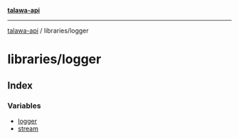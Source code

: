 [**talawa-api**](../../README.md)

***

[talawa-api](../../modules.md) / libraries/logger

# libraries/logger

## Index

### Variables

- [logger](variables/logger.md)
- [stream](variables/stream.md)
